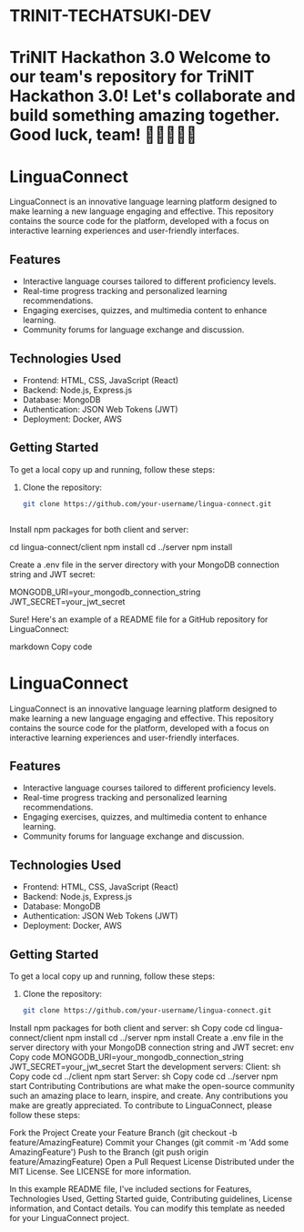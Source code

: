 # TRINIT-TECHATSUKI-DEV
# TriNIT Hackathon 3.0  Welcome to our team's repository for TriNIT Hackathon 3.0! Let's collaborate and build something amazing together. Good luck, team! 🚀👩‍💻👨‍💻


# LinguaConnect

LinguaConnect is an innovative language learning platform designed to make learning a new language engaging and effective. This repository contains the source code for the platform, developed with a focus on interactive learning experiences and user-friendly interfaces.

## Features
- Interactive language courses tailored to different proficiency levels.
- Real-time progress tracking and personalized learning recommendations.
- Engaging exercises, quizzes, and multimedia content to enhance learning.
- Community forums for language exchange and discussion.

## Technologies Used
- Frontend: HTML, CSS, JavaScript (React)
- Backend: Node.js, Express.js
- Database: MongoDB
- Authentication: JSON Web Tokens (JWT)
- Deployment: Docker, AWS

## Getting Started
To get a local copy up and running, follow these steps:

1. Clone the repository:
   ```sh
   git clone https://github.com/your-username/lingua-connect.git



Install npm packages for both client and server:

cd lingua-connect/client
npm install
cd ../server
npm install


Create a .env file in the server directory with your MongoDB connection string and JWT secret:

MONGODB_URI=your_mongodb_connection_string
JWT_SECRET=your_jwt_secret


Sure! Here's an example of a README file for a GitHub repository for LinguaConnect:

markdown
Copy code
# LinguaConnect

LinguaConnect is an innovative language learning platform designed to make learning a new language engaging and effective. This repository contains the source code for the platform, developed with a focus on interactive learning experiences and user-friendly interfaces.

## Features
- Interactive language courses tailored to different proficiency levels.
- Real-time progress tracking and personalized learning recommendations.
- Engaging exercises, quizzes, and multimedia content to enhance learning.
- Community forums for language exchange and discussion.

## Technologies Used
- Frontend: HTML, CSS, JavaScript (React)
- Backend: Node.js, Express.js
- Database: MongoDB
- Authentication: JSON Web Tokens (JWT)
- Deployment: Docker, AWS

## Getting Started
To get a local copy up and running, follow these steps:

1. Clone the repository:
   ```sh
   git clone https://github.com/your-username/lingua-connect.git
Install npm packages for both client and server:
sh
Copy code
cd lingua-connect/client
npm install
cd ../server
npm install
Create a .env file in the server directory with your MongoDB connection string and JWT secret:
env
Copy code
MONGODB_URI=your_mongodb_connection_string
JWT_SECRET=your_jwt_secret
Start the development servers:
Client:
sh
Copy code
cd ../client
npm start
Server:
sh
Copy code
cd ../server
npm start
Contributing
Contributions are what make the open-source community such an amazing place to learn, inspire, and create. Any contributions you make are greatly appreciated. To contribute to LinguaConnect, please follow these steps:

Fork the Project
Create your Feature Branch (git checkout -b feature/AmazingFeature)
Commit your Changes (git commit -m 'Add some AmazingFeature')
Push to the Branch (git push origin feature/AmazingFeature)
Open a Pull Request
License
Distributed under the MIT License. See LICENSE for more information.


In this example README file, I've included sections for Features, Technologies Used, Getting Started guide, Contributing guidelines, License information, and Contact details. You can modify this template as needed for your LinguaConnect project.
